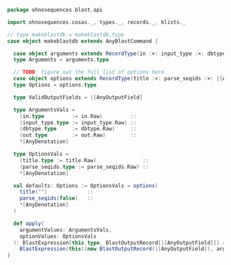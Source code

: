 
```scala
package ohnosequences.blast.api

import ohnosequences.cosas._, types._, records._, klists._

// type makeblastdb = makeblastdb.type
case object makeblastdb extends AnyBlastCommand {

  case object arguments extends RecordType(in :×: input_type :×: dbtype :×: out :×: |[AnyBlastOption])
  type Arguments = arguments.type

  // TODO: figure out the full list of options here
  case object options extends RecordType(title :×: parse_seqids :×: |[AnyBlastOption])
  type Options = options.type

  type ValidOutputFields = |[AnyOutputField]

  type ArgumentsVals =
    (in.type         := in.Raw)         ::
    (input_type.type := input_type.Raw) ::
    (dbtype.type     := dbtype.Raw)     ::
    (out.type        := out.Raw)        ::
    *[AnyDenotation]

  type OptionsVals =
    (title.type := title.Raw)               ::
    (parse_seqids.type := parse_seqids.Raw) ::
    *[AnyDenotation]

  val defaults: Options := OptionsVals = options(
    title("")             ::
    parse_seqids(false)   ::
    *[AnyDenotation]
  )

  def apply(
    argumentValues: ArgumentsVals,
    optionValues: OptionsVals
  ): BlastExpression[this.type, BlastOutputRecord[|[AnyOutputField]]] =
    BlastExpression(this)(new BlastOutputRecord(|[AnyOutputField]), argumentValues, optionValues)
}

```




[test/scala/CommandGeneration.scala]: ../../../../test/scala/CommandGeneration.scala.md
[test/scala/OutputParsing.scala]: ../../../../test/scala/OutputParsing.scala.md
[test/scala/OutputFieldsSpecification.scala]: ../../../../test/scala/OutputFieldsSpecification.scala.md
[test/scala/igblastn.scala]: ../../../../test/scala/igblastn.scala.md
[main/scala/api/outputFields.scala]: ../outputFields.scala.md
[main/scala/api/options.scala]: ../options.scala.md
[main/scala/api/package.scala]: ../package.scala.md
[main/scala/api/expressions.scala]: ../expressions.scala.md
[main/scala/api/parse/igblastn.scala]: ../parse/igblastn.scala.md
[main/scala/api/commands/blastn.scala]: blastn.scala.md
[main/scala/api/commands/blastp.scala]: blastp.scala.md
[main/scala/api/commands/tblastx.scala]: tblastx.scala.md
[main/scala/api/commands/tblastn.scala]: tblastn.scala.md
[main/scala/api/commands/blastx.scala]: blastx.scala.md
[main/scala/api/commands/makeblastdb.scala]: makeblastdb.scala.md
[main/scala/api/commands/igblastn.scala]: igblastn.scala.md